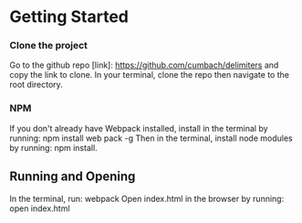 # Getting Started

### Clone the project
Go to the github repo [link]: https://github.com/cumbach/delimiters and copy the link to clone.
In your terminal, clone the repo then navigate to the root directory.

### NPM
If you don't already have Webpack installed, install in the terminal by running: npm install web pack -g
Then in the terminal, install node modules by running: npm install.

## Running and Opening
In the terminal, run: webpack
Open index.html in the browser by running: open index.html
